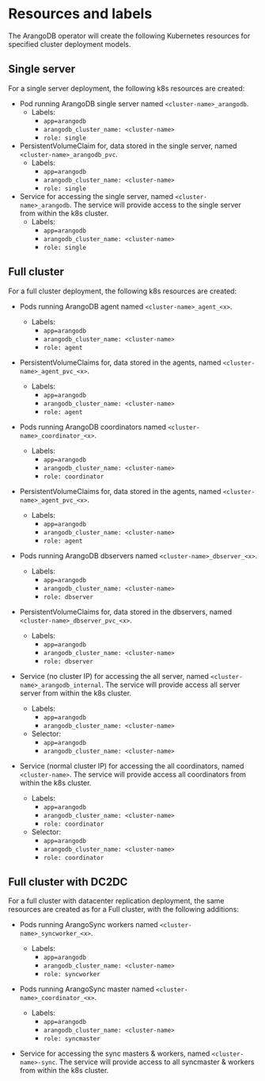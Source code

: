 # Resources and labels

The ArangoDB operator will create the following Kubernetes resources for specified
cluster deployment models.

## Single server

For a single server deployment, the following k8s resources are created:

- Pod running ArangoDB single server named `<cluster-name>_arangodb`.
  - Labels:
    - `app=arangodb`
    - `arangodb_cluster_name: <cluster-name>`
    - `role: single`
- PersistentVolumeClaim for, data stored in the single server, named `<cluster-name>_arangodb_pvc`.
  - Labels:
    - `app=arangodb`
    - `arangodb_cluster_name: <cluster-name>`
    - `role: single`
- Service for accessing the single server, named `<cluster-name>_arangodb`.
  The service will provide access to the single server from within the k8s cluster.
  - Labels:
    - `app=arangodb`
    - `arangodb_cluster_name: <cluster-name>`
    - `role: single`

## Full cluster

For a full cluster deployment, the following k8s resources are created:

- Pods running ArangoDB agent named `<cluster-name>_agent_<x>`.
  - Labels:
    - `app=arangodb`
    - `arangodb_cluster_name: <cluster-name>`
    - `role: agent`
- PersistentVolumeClaims for, data stored in the agents, named `<cluster-name>_agent_pvc_<x>`.
  - Labels:
    - `app=arangodb`
    - `arangodb_cluster_name: <cluster-name>`
    - `role: agent`

- Pods running ArangoDB coordinators named `<cluster-name>_coordinator_<x>`.
  - Labels:
    - `app=arangodb`
    - `arangodb_cluster_name: <cluster-name>`
    - `role: coordinator`
- PersistentVolumeClaims for, data stored in the agents, named `<cluster-name>_agent_pvc_<x>`.
  - Labels:
    - `app=arangodb`
    - `arangodb_cluster_name: <cluster-name>`
    - `role: agent`

- Pods running ArangoDB dbservers named `<cluster-name>_dbserver_<x>`.
  - Labels:
    - `app=arangodb`
    - `arangodb_cluster_name: <cluster-name>`
    - `role: dbserver`
- PersistentVolumeClaims for, data stored in the dbservers, named `<cluster-name>_dbserver_pvc_<x>`.
  - Labels:
    - `app=arangodb`
    - `arangodb_cluster_name: <cluster-name>`
    - `role: dbserver`

- Service (no cluster IP) for accessing the all server, named `<cluster-name>_arangodb_internal`.
  The service will provide access all server server from within the k8s cluster.
  - Labels:
    - `app=arangodb`
    - `arangodb_cluster_name: <cluster-name>`
  - Selector:
    - `app=arangodb`
    - `arangodb_cluster_name: <cluster-name>`

- Service (normal cluster IP) for accessing the all coordinators, named `<cluster-name>`.
  The service will provide access all coordinators from within the k8s cluster.
  - Labels:
    - `app=arangodb`
    - `arangodb_cluster_name: <cluster-name>`
    - `role: coordinator`
  - Selector:
    - `app=arangodb`
    - `arangodb_cluster_name: <cluster-name>`
    - `role: coordinator`

## Full cluster with DC2DC

For a full cluster with datacenter replication deployment,
the same resources are created as for a Full cluster, with the following
additions:

- Pods running ArangoSync workers named `<cluster-name>_syncworker_<x>`.
  - Labels:
    - `app=arangodb`
    - `arangodb_cluster_name: <cluster-name>`
    - `role: syncworker`

- Pods running ArangoSync master named `<cluster-name>_coordinator_<x>`.
  - Labels:
    - `app=arangodb`
    - `arangodb_cluster_name: <cluster-name>`
    - `role: syncmaster`

- Service for accessing the sync masters & workers, named `<cluster-name>-sync`.
  The service will provide access to all syncmaster & workers from within the k8s cluster.
